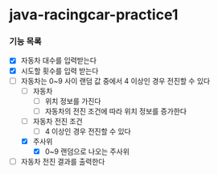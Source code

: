 # java-racingcar-practice1

### 기능 목록
- [x] 자동차 대수를 입력받는다
- [x] 시도할 횟수를 입력 받는다
- [ ] 자동차는 0~9 사이 랜덤 값 중에서 4 이상인 경우 전진할 수 있다
  - [ ] 자동차
    - [ ] 위치 정보를 가진다
    - [ ] 자동차의 전진 조건에 따라 위치 정보를 증가한다
  - [ ] 자동차 전진 조건
    - [ ] 4 이상인 경우 전진할 수 있다
  - [x] 주사위
    - [x] 0~9 랜덤으로 나오는 주사위
- [ ] 자동차 전진 결과를 출력한다
